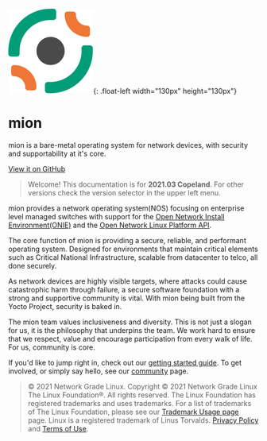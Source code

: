 ![mion Logo](assets/images/MION_LOGO_SYMBOL_COLOUR.svg){: .float-left width="130px" height="130px"}

# mion

mion is a bare-metal operating system for network devices, with
security and supportability at it's core.

[View it on GitHub](https://github.com/NetworkGradeLinux/mion-docs)

> Welcome! This documentation is for **2021.03 Copeland**. For other versions
check the version selector in the upper left menu.

mion provides a network operating system(NOS) focusing on enterprise level
managed switches with support for the [Open Network Install Environment(ONIE)](http://onie.org/)
and the [Open Network Linux Platform API](https://opencomputeproject.github.io/OpenNetworkLinux/onlp/).

The core function of mion is providing a secure, reliable, and performant
operating system. Designed for environments that maintain critical elements such
as Critical National Infrastructure, scalable from datacenter to telco, all done
securely.

As network devices are highly visible targets, where attacks could cause
catastrophic harm through failure, a secure software foundation with a strong
and supportive community is vital. With mion being built from the Yocto Project,
security is baked in.

The mion team values inclusiveness and diversity. This is not just a slogan for
us, it is the philosophy that underpins the team. We work hard to ensure that we
respect, value and encourage participation from every walk of life. For us,
community is core.

If you'd like to jump right in, check out our [getting started guide](getting-started.md).
To get involved, or simply say hello,
see our [community](https://docs.mion.io/latest/community/Community/) page.

> © 2021 Network Grade Linux. Copyright © 2021 Network Grade Linux The Linux
Foundation®. All rights reserved. The Linux Foundation has registered
trademarks and uses trademarks. For a list of trademarks of The Linux
Foundation, please see our [Trademark Usage page](https://www.linuxfoundation.org/trademark-usage) page.
Linux is a registered trademark of Linus Torvalds.
[Privacy Policy](https://www.linuxfoundation.org/privacy)
and [Terms of Use](https://www.linuxfoundation.org/terms).
